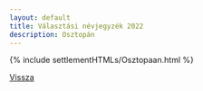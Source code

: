 ```yaml
---
layout: default
title: Választási névjegyzék 2022
description: Osztopán
---
```


{% include settlementHTMLs/Osztopaan.html %}

[Vissza](../)